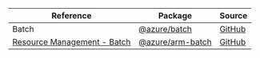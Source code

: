 | Reference | Package | Source |
|---|---|---|
|Batch|[@azure/batch](https://www.npmjs.com/package/@azure/batch)|[GitHub](https://github.com/Azure/azure-sdk-for-js/blob/main/)|
|[Resource Management - Batch](arm-batch-readme.md)|[@azure/arm-batch](https://www.npmjs.com/package/@azure/arm-batch)|[GitHub](https://github.com/Azure/azure-sdk-for-js/blob/main/sdk/batch/arm-batch)|
